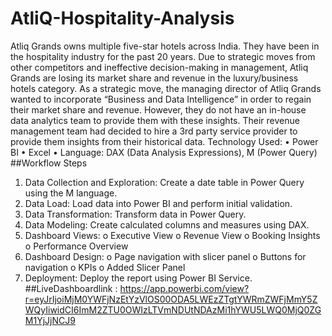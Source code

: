 # AtliQ-Hospitality-Analysis
Atliq Grands owns multiple five-star hotels across India. They have been in the hospitality industry for the past 20 years. Due to strategic moves from other competitors and ineffective decision-making in management, Atliq Grands are losing its market share and revenue in the luxury/business hotels category. As a strategic move, the managing director of Atliq Grands wanted to incorporate “Business and Data Intelligence” in order to regain their market share and revenue. However, they do not have an in-house data analytics team to provide them with these insights.
Their revenue management team had decided to hire a 3rd party service provider to provide them insights from their historical data.
Technology Used:
•	Power BI
•	Excel
•	Language: DAX (Data Analysis Expressions), M (Power Query)
##Workflow Steps
1.	Data Collection and Exploration: Create a date table in Power Query using the M language.
2.	Data Load: Load data into Power BI and perform initial validation.
3.	Data Transformation: Transform data in Power Query.
4.	Data Modeling: Create calculated columns and measures using DAX.
5.	Dashboard Views:
o	Executive View
o	Revenue View
o	Booking Insights
o	Performance Overview
6.	Dashboard Design:
o	Page navigation with slicer panel
o	Buttons for navigation
o	KPIs
o	Added Slicer Panel
7.	Deployment: Deploy the report using Power BI Service.
##LiveDashboardlink : https://app.powerbi.com/view?r=eyJrIjoiMjM0YWFjNzEtYzVlOS00ODA5LWEzZTgtYWRmZWFjMmY5ZWQyIiwidCI6ImM2ZTU0OWIzLTVmNDUtNDAzMi1hYWU5LWQ0MjQ0ZGM1YjJjNCJ9
